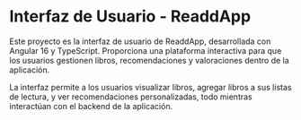 # Interfaz de Usuario - ReaddApp

Este proyecto es la interfaz de usuario de ReaddApp, desarrollada con Angular 16 y TypeScript. Proporciona una plataforma interactiva para que los usuarios gestionen libros, recomendaciones y valoraciones dentro de la aplicación.

La interfaz permite a los usuarios visualizar libros, agregar libros a sus listas de lectura, y ver recomendaciones personalizadas, todo mientras interactúan con el backend de la aplicación.
